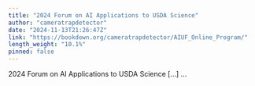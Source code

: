 ```yaml
---
title: "2024 Forum on AI Applications to USDA Science"
author: "cameratrapdetector"
date: "2024-11-13T21:26:47Z"
link: "https://bookdown.org/cameratrapdetector/AIUF_Online_Program/"
length_weight: "10.1%"
pinned: false
---
```


2024 Forum on AI Applications to USDA Science [...]  ...
